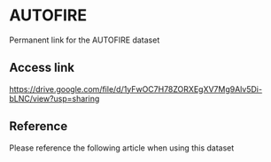 # AUTOFIRE
Permanent link for the AUTOFIRE dataset

## Access link
https://drive.google.com/file/d/1yFwOC7H78ZORXEgXV7Mg9Alv5Di-bLNC/view?usp=sharing

## Reference
Please reference the following article when using this dataset
